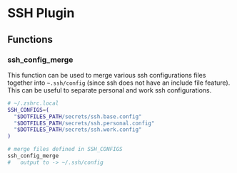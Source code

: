 SSH Plugin
==========

Functions
---------

### ssh_config_merge

This function can be used to merge various ssh configurations files together into `~.ssh/config` (since ssh does not have an include file feature). This can be useful to separate personal and work ssh configurations.

```bash
# ~/.zshrc.local
SSH_CONFIGS=(
  "$DOTFILES_PATH/secrets/ssh.base.config"
  "$DOTFILES_PATH/secrets/ssh.personal.config"
  "$DOTFILES_PATH/secrets/ssh.work.config"
)

# merge files defined in SSH_CONFIGS
ssh_config_merge
#   output to -> ~/.ssh/config
```
